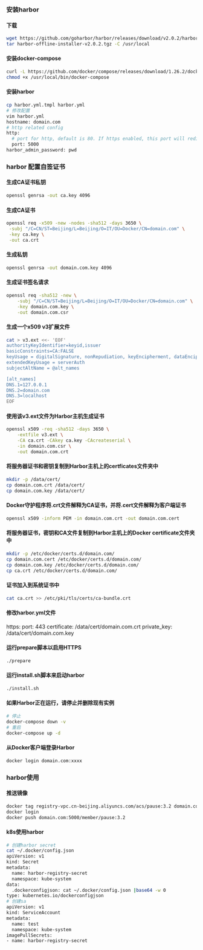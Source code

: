 ### 安装harbor
#### 下载
```bash
wget https://github.com/goharbor/harbor/releases/download/v2.0.2/harbor-offline-installer-v2.0.2.tgz -P /usr/local/src
tar harbor-offline-installer-v2.0.2.tgz -C /usr/local
```
#### 安装docker-compose
```bash
curl -L https://github.com/docker/compose/releases/download/1.26.2/docker-compose-`uname -s`-`uname -m` -o /usr/local/bin/docker-compose
chmod +x /usr/local/bin/docker-compose
```
#### 安装harbor
```bash
cp harbor.yml.tmpl harbor.yml
# 修改配置
vim harbor.yml
hostname: domain.com 
# http related config
http:
  # port for http, default is 80. If https enabled, this port will redirect to https port
  port: 5000
harbor_admin_password: pwd
```

### harbor 配置自签证书
#### 生成CA证书私钥
```bash
openssl genrsa -out ca.key 4096
```
#### 生成CA证书
```bash
openssl req -x509 -new -nodes -sha512 -days 3650 \
 -subj "/C=CN/ST=Beijing/L=Beijing/O=IT/OU=Docker/CN=domain.com" \
 -key ca.key \
 -out ca.crt
```
#### 生成私钥
```bash
openssl genrsa -out domain.com.key 4096
```
#### 生成证书签名请求
```bash
openssl req -sha512 -new \
    -subj "/C=CN/ST=Beijing/L=Beijing/O=IT/OU=Docker/CN=domain.com" \
    -key domain.com.key \
    -out domain.com.csr
```
#### 生成一个x509 v3扩展文件
```bash
cat > v3.ext <<- 'EOF'
authorityKeyIdentifier=keyid,issuer
basicConstraints=CA:FALSE
keyUsage = digitalSignature, nonRepudiation, keyEncipherment, dataEncipherment
extendedKeyUsage = serverAuth
subjectAltName = @alt_names

[alt_names]
DNS.1=127.0.0.1
DNS.2=domain.com
DNS.3=localhost
EOF
```
#### 使用该v3.ext文件为Harbor主机生成证书
```bash
openssl x509 -req -sha512 -days 3650 \
    -extfile v3.ext \
    -CA ca.crt -CAkey ca.key -CAcreateserial \
    -in domain.com.csr \
    -out domain.com.crt
```
#### 将服务器证书和密钥复制到Harbor主机上的certficates文件夹中
```bash
mkdir -p /data/cert/
cp domain.com.crt /data/cert/
cp domain.com.key /data/cert/
```
#### Docker守护程序将.crt文件解释为CA证书，并将.cert文件解释为客户端证书
```bash
openssl x509 -inform PEM -in domain.com.crt -out domain.com.cert
```
#### 将服务器证书，密钥和CA文件复制到Harbor主机上的Docker certificate文件夹中
```bash
mkdir -p /etc/docker/certs.d/domain.com/
cp domain.com.cert /etc/docker/certs.d/domain.com/
cp domain.com.key /etc/docker/certs.d/domain.com/
cp ca.crt /etc/docker/certs.d/domain.com/
```
#### 证书加入到系统证书中
```bash
cat ca.crt >> /etc/pki/tls/certs/ca-bundle.crt
```
#### 修改harbor.yml文件
https:
  port: 443
  certificate: /data/cert/domain.com.crt
  private_key: /data/cert/domain.com.key

#### 运行prepare脚本以启用HTTPS
```bash
./prepare
```
#### 运行install.sh脚本来启动harbor
```bash
./install.sh
```
#### 如果Harbor正在运行，请停止并删除现有实例
```bash
# 停止
docker-compose down -v
# 重启
docker-compose up -d
```
#### 从Docker客户端登录Harbor
```bash
docker login domain.com:xxxx
```
### harbor使用
#### 推送镜像
```bash
docker tag registry-vpc.cn-beijing.aliyuncs.com/acs/pause:3.2 domain.com:5000/member/pause:3.2
docker login
docker push domain.com:5000/member/pause:3.2
```
#### k8s使用harbor
```bash
# 创建harbor secret
cat ~/.docker/config.json
apiVersion: v1
kind: Secret
metadata:
  name: harbor-registry-secret
  namespace: kube-system
data:
  .dockerconfigjson: cat ~/.docker/config.json |base64 -w 0
type: kubernetes.io/dockerconfigjson
# 创建sa
apiVersion: v1
kind: ServiceAccount
metadata:
  name: test
  namespace: kube-system
imagePullSecrets:
- name: harbor-registry-secret
```
